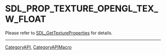 # SDL_PROP_TEXTURE_OPENGL_TEX_W_FLOAT

Please refer to [SDL_GetTextureProperties](SDL_GetTextureProperties) for details.

----
[CategoryAPI](CategoryAPI), [CategoryAPIMacro](CategoryAPIMacro)

